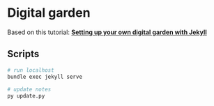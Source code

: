 # Digital garden

Based on this tutorial: **[Setting up your own digital garden with Jekyll](https://maximevaillancourt.com/blog/setting-up-your-own-digital-garden-with-jekyll)**

## Scripts 
```bash
# run localhost
bundle exec jekyll serve
 
# update notes
py update.py
```